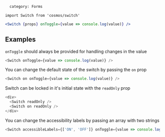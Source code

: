 ```meta
  category: Forms
```

`import Switch from 'cosmos/switch'`

```jsx
<Switch {props} onToggle={value => console.log(value)} />
```

## Examples

`onToggle` should always be provided for handling changes in the value

```js
<Switch onToggle={value => console.log(value)} />
```

You can change the default state of the switch by passing the `on` prop

```js
<Switch on onToggle={value => console.log(value)} />
```

Switch can be locked in it's initial state with the `readOnly` prop

```js
<div>
  <Switch readOnly />
  <Switch on readOnly />
</div>
```

You can change the accessibility labels by passing an array with two strings

```js
<Switch accessibleLabels={['ON', 'OFF']} onToggle={value => console.log(value)} />
```
